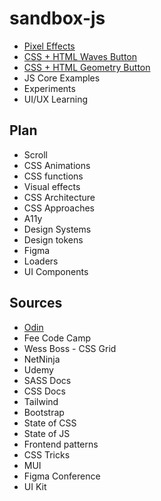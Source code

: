 # sandbox-js

- [Pixel Effects](https://www.youtube.com/watch?v=UoTxOVEecbI)
- [CSS + HTML Waves Button](https://www.youtube.com/watch?v=w00Z5y8jEjk&list=PLM6XATa8CAG6IJvQBkrTTNZmpIcyS2Avk)
- [CSS + HTML Geometry Button](https://www.youtube.com/watch?v=0IygEAp01J4&list=PLM6XATa8CAG6IJvQBkrTTNZmpIcyS2Avk&index=5)
- JS Core Examples
- Experiments
- UI/UX Learning

## Plan

- Scroll
- CSS Animations
- CSS functions
- Visual effects
- CSS Architecture
- CSS Approaches
- A11y
- Design Systems
- Design tokens
- Figma
- Loaders
- UI Components

## Sources

- [Odin](https://www.theodinproject.com/paths/full-stack-javascript/courses/advanced-html-and-css)
- Fee Code Camp
- Wess Boss - CSS Grid
- NetNinja
- Udemy
- SASS Docs
- CSS Docs
- Tailwind
- Bootstrap
- State of CSS
- State of JS
- Frontend patterns
- CSS Tricks
- MUI
- Figma Conference
- UI Kit
